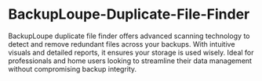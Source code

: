 # BackupLoupe-Duplicate-File-Finder
BackupLoupe duplicate file finder offers advanced scanning technology to detect and remove redundant files across your backups. With intuitive visuals and detailed reports, it ensures your storage is used wisely. Ideal for professionals and home users looking to streamline their data management without compromising backup integrity.
